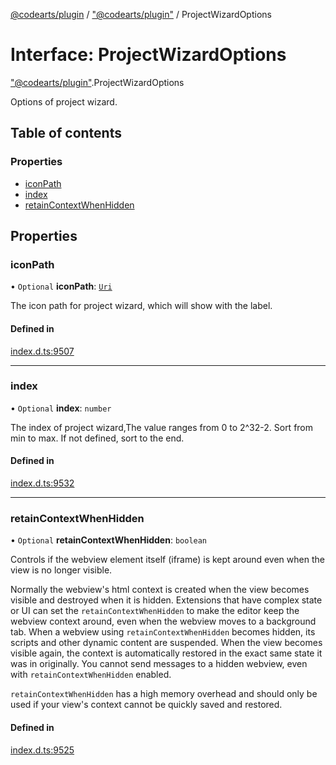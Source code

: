 [@codearts/plugin](../README.md) / ["@codearts/plugin"](../modules/_codearts_plugin_.md) / ProjectWizardOptions

# Interface: ProjectWizardOptions

["@codearts/plugin"](../modules/_codearts_plugin_.md).ProjectWizardOptions

Options of project wizard.

## Table of contents

### Properties

- [iconPath](codearts_plugin_.ProjectWizardOptions.md#iconpath)
- [index](codearts_plugin_.ProjectWizardOptions.md#index)
- [retainContextWhenHidden](codearts_plugin_.ProjectWizardOptions.md#retaincontextwhenhidden)

## Properties

### iconPath

• `Optional` **iconPath**: [`Uri`](../classes/codearts_plugin_.Uri.md)

The icon path for project wizard, which will show with the label.

#### Defined in

[index.d.ts:9507](https://github.com/huaweicloud/cloudide-plugin-api/blob/03b481c/index.d.ts#L9507)

___

### index

• `Optional` **index**: `number`

The index of project wizard,The value ranges from 0 to 2^32-2.
Sort from min to max.
If not defined, sort to the end.

#### Defined in

[index.d.ts:9532](https://github.com/huaweicloud/cloudide-plugin-api/blob/03b481c/index.d.ts#L9532)

___

### retainContextWhenHidden

• `Optional` **retainContextWhenHidden**: `boolean`

Controls if the webview element itself (iframe) is kept around even when the view
is no longer visible.

Normally the webview's html context is created when the view becomes visible
and destroyed when it is hidden. Extensions that have complex state
or UI can set the `retainContextWhenHidden` to make the editor keep the webview
context around, even when the webview moves to a background tab. When a webview using
`retainContextWhenHidden` becomes hidden, its scripts and other dynamic content are suspended.
When the view becomes visible again, the context is automatically restored
in the exact same state it was in originally. You cannot send messages to a
hidden webview, even with `retainContextWhenHidden` enabled.

`retainContextWhenHidden` has a high memory overhead and should only be used if
your view's context cannot be quickly saved and restored.

#### Defined in

[index.d.ts:9525](https://github.com/huaweicloud/cloudide-plugin-api/blob/03b481c/index.d.ts#L9525)
